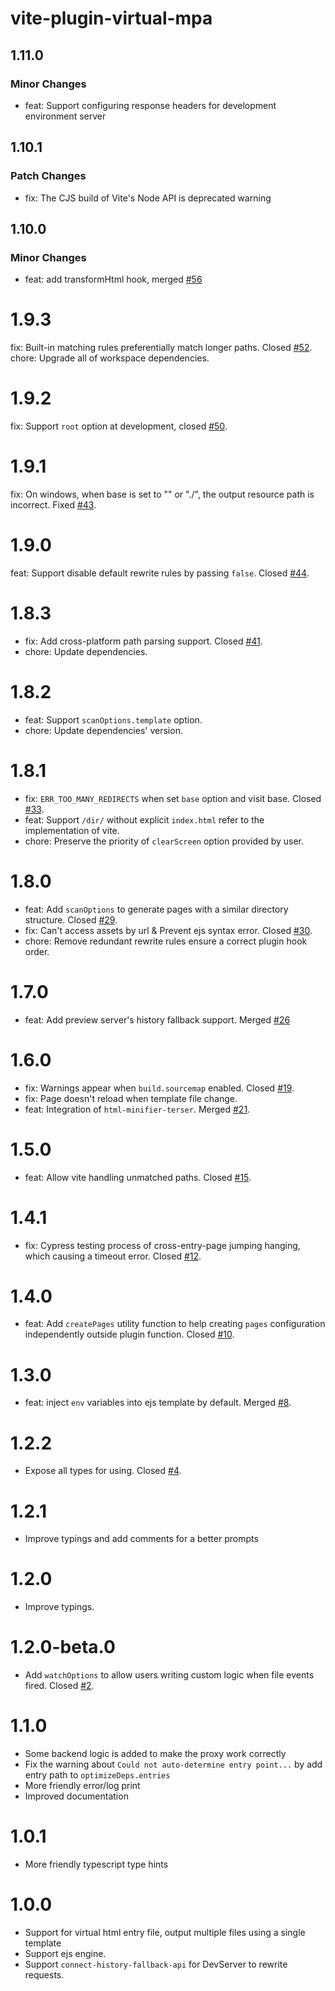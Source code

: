 # vite-plugin-virtual-mpa

## 1.11.0

### Minor Changes

- feat: Support configuring response headers for development environment server

## 1.10.1

### Patch Changes

- fix: The CJS build of Vite's Node API is deprecated warning

## 1.10.0

### Minor Changes

- feat: add transformHtml hook, merged [#56](https://github.com/emosheeep/vite-plugin-virtual-mpa/pull/56)

# 1.9.3

fix: Built-in matching rules preferentially match longer paths. Closed [#52](https://github.com/emosheeep/vite-plugin-virtual-mpa/issues/52).
chore: Upgrade all of workspace dependencies.

# 1.9.2

fix: Support `root` option at development, closed [#50](https://github.com/emosheeep/vite-plugin-virtual-mpa/issues/50).

# 1.9.1

fix: On windows, when base is set to "" or "./", the output resource path is incorrect. Fixed [#43](https://github.com/emosheeep/vite-plugin-virtual-mpa/issues/43).

# 1.9.0

feat: Support disable default rewrite rules by passing `false`. Closed [#44](https://github.com/emosheeep/vite-plugin-virtual-mpa/issues/44).

# 1.8.3

- fix: Add cross-platform path parsing support. Closed [#41](https://github.com/emosheeep/vite-plugin-virtual-mpa/issues/41).
- chore: Update dependencies.

# 1.8.2

- feat: Support `scanOptions.template` option.
- chore: Update dependencies' version.

# 1.8.1

- fix: `ERR_TOO_MANY_REDIRECTS` when set `base` option and visit base. Closed [#33](https://github.com/emosheeep/vite-plugin-virtual-mpa/issues/33).
- feat: Support `/dir/` without explicit `index.html` refer to the implementation of vite.
- chore: Preserve the priority of `clearScreen` option provided by user.

# 1.8.0

- feat: Add `scanOptions` to generate pages with a similar directory structure. Closed [#29](https://github.com/emosheeep/vite-plugin-virtual-mpa/issues/29).
- fix: Can't access assets by url & Prevent ejs syntax error. Closed [#30](https://github.com/emosheeep/vite-plugin-virtual-mpa/issues/30).
- chore: Remove redundant rewrite rules ensure a correct plugin hook order.

# 1.7.0

- feat: Add preview server's history fallback support. Merged [#26](https://github.com/emosheeep/vite-plugin-virtual-mpa/pull/26)

# 1.6.0

- fix: Warnings appear when `build.sourcemap` enabled. Closed [#19](https://github.com/emosheeep/vite-plugin-virtual-mpa/issues/19).
- fix: Page doesn't reload when template file change.
- feat: Integration of `html-minifier-terser`. Merged [#21](https://github.com/emosheeep/vite-plugin-virtual-mpa/pull/21).

# 1.5.0

- feat: Allow vite handling unmatched paths. Closed [#15](https://github.com/emosheeep/vite-plugin-virtual-mpa/issues/15).

# 1.4.1

- fix: Cypress testing process of cross-entry-page jumping hanging, which causing a timeout error. Closed [#12](https://github.com/emosheeep/vite-plugin-virtual-mpa/issues/12).

# 1.4.0

- feat: Add `createPages` utility function to help creating `pages` configuration independently outside plugin function. Closed [#10](https://github.com/emosheeep/vite-plugin-virtual-mpa/issues/10).

# 1.3.0

- feat: inject `env` variables into ejs template by default. Merged [#8](https://github.com/emosheeep/vite-plugin-virtual-mpa/pull/8).

# 1.2.2

- Expose all types for using. Closed [#4](https://github.com/emosheeep/vite-plugin-virtual-mpa/issues/4).

# 1.2.1

- Improve typings and add comments for a better prompts

# 1.2.0

- Improve typings.

# 1.2.0-beta.0

- Add `watchOptions` to allow users writing custom logic when file events fired. Closed [#2](https://github.com/emosheeep/vite-plugin-virtual-mpa/issues/2).

# 1.1.0

- Some backend logic is added to make the proxy work correctly
- Fix the warning about `Could not auto-determine entry point...` by add entry path to `optimizeDeps.entries`
- More friendly error/log print
- Improved documentation

# 1.0.1

- More friendly typescript type hints

# 1.0.0

- Support for virtual html entry file, output multiple files using a single template
- Support ejs engine.
- Support `connect-history-fallback-api` for DevServer to rewrite requests.
